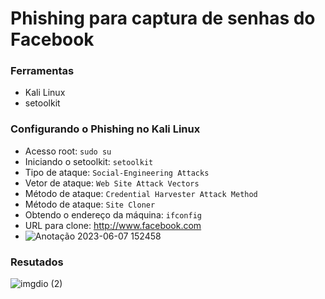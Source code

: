 # Phishing para captura de senhas do Facebook

### Ferramentas

- Kali Linux
- setoolkit

### Configurando o Phishing no Kali Linux

- Acesso root: ``` sudo su ```
- Iniciando o setoolkit: ``` setoolkit ```
- Tipo de ataque: ``` Social-Engineering Attacks ```
- Vetor de ataque: ``` Web Site Attack Vectors ```
- Método de ataque: ```Credential Harvester Attack Method ```
- Método de ataque: ``` Site Cloner ```
- Obtendo o endereço da máquina: ``` ifconfig ```
- URL para clone: http://www.facebook.com
- ![Anotação 2023-06-07 152458](https://github.com/KaioBerlt/cibersecurity-desafio-phishing/assets/116770883/89099518-a2cd-4e6f-a620-9fe9a5d41d3e)


### Resutados

![imgdio (2)](https://github.com/KaioBerlt/cibersecurity-desafio-phishing/assets/116770883/b397f9ee-cb31-4e28-92a8-920581c54afc)

